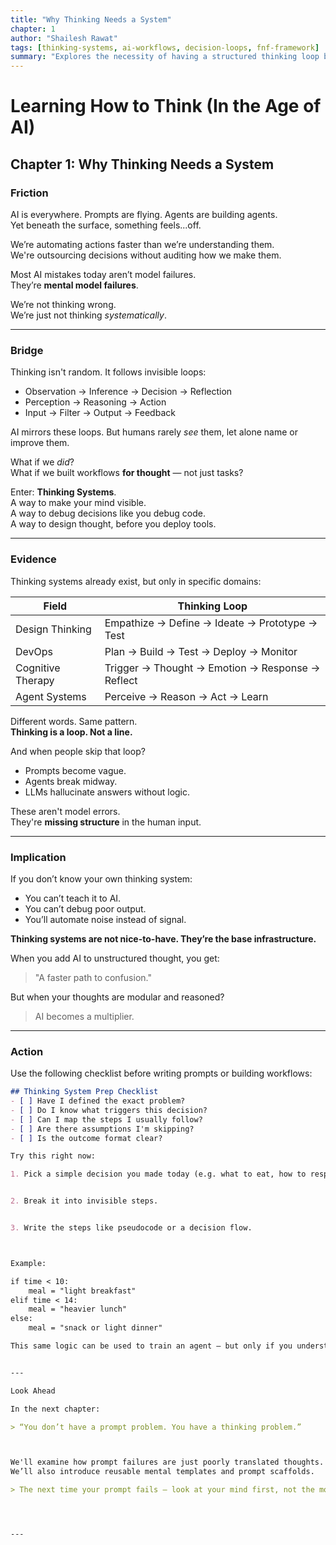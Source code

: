 ```yaml
---
title: "Why Thinking Needs a System"
chapter: 1
author: "Shailesh Rawat"
tags: [thinking-systems, ai-workflows, decision-loops, fnf-framework]
summary: "Explores the necessity of having a structured thinking loop before building AI systems or workflows."
---
```


# Learning How to Think (In the Age of AI)

## Chapter 1: Why Thinking Needs a System

### Friction

AI is everywhere. Prompts are flying. Agents are building agents.  
Yet beneath the surface, something feels...off.

We’re automating actions faster than we’re understanding them.  
We're outsourcing decisions without auditing how we make them.

Most AI mistakes today aren’t model failures.  
They’re **mental model failures**.

We’re not thinking wrong.  
We’re just not thinking *systematically*.

---

### Bridge

Thinking isn't random. It follows invisible loops:
- Observation → Inference → Decision → Reflection
- Perception → Reasoning → Action
- Input → Filter → Output → Feedback

AI mirrors these loops. But humans rarely *see* them, let alone name or improve them.

What if we *did*?  
What if we built workflows **for thought** — not just tasks?

Enter: **Thinking Systems**.  
A way to make your mind visible.  
A way to debug decisions like you debug code.  
A way to design thought, before you deploy tools.

---

### Evidence

Thinking systems already exist, but only in specific domains:

| Field            | Thinking Loop                                  |
|------------------|-------------------------------------------------|
| Design Thinking  | Empathize → Define → Ideate → Prototype → Test |
| DevOps           | Plan → Build → Test → Deploy → Monitor         |
| Cognitive Therapy| Trigger → Thought → Emotion → Response → Reflect |
| Agent Systems    | Perceive → Reason → Act → Learn                |

Different words. Same pattern.  
**Thinking is a loop. Not a line.**

And when people skip that loop?
- Prompts become vague.
- Agents break midway.
- LLMs hallucinate answers without logic.

These aren't model errors.  
They're **missing structure** in the human input.

---

### Implication

If you don’t know your own thinking system:
- You can’t teach it to AI.
- You can’t debug poor output.
- You’ll automate noise instead of signal.

**Thinking systems are not nice-to-have. They’re the base infrastructure.**

When you add AI to unstructured thought, you get:  
> "A faster path to confusion."

But when your thoughts are modular and reasoned?  
> AI becomes a multiplier.

---

### Action

Use the following checklist before writing prompts or building workflows:

```markdown
## Thinking System Prep Checklist
- [ ] Have I defined the exact problem?
- [ ] Do I know what triggers this decision?
- [ ] Can I map the steps I usually follow?
- [ ] Are there assumptions I'm skipping?
- [ ] Is the outcome format clear?

Try this right now:

1. Pick a simple decision you made today (e.g. what to eat, how to respond to a message).


2. Break it into invisible steps.


3. Write the steps like pseudocode or a decision flow.



Example:

if time < 10:
    meal = "light breakfast"
elif time < 14:
    meal = "heavier lunch"
else:
    meal = "snack or light dinner"

This same logic can be used to train an agent — but only if you understand it yourself.


---

Look Ahead

In the next chapter:

> “You don’t have a prompt problem. You have a thinking problem.”



We'll examine how prompt failures are just poorly translated thoughts.
We’ll also introduce reusable mental templates and prompt scaffolds.

> The next time your prompt fails — look at your mind first, not the model.




---
